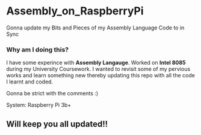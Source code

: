 # Assembly_on_RaspberryPi
Gonna update my Bits and Pieces of my Assembly Language Code to in Sync

### Why am I doing this?
I have some experince with **Assembly Langauge**. Worked on **Intel 8085** during my University Coursework. I wanted to revisit some of my pervious works and learn something new thereby updating this repo with all the code I learnt and coded. 

Gonna be strict with the comments :)

  System: Raspberry Pi 3b+ 
  
  ## Will keep you all updated!! 
  
